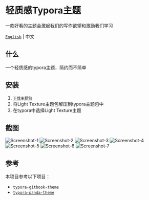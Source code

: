# 轻质感Typora主题

一款好看的主题会激起我们的写作欲望和激励我们学习

[`English`](./REDME.md) |	中文

## 什么

一个轻质感的typora主题，简约而不简单

## 安装

1. [`下载主题包`](https://github.com/xxxDeveloper/typora-light-texture-theme/releases/download/v1.0.2/LightTexture.zip)
2. 将Light Texture主题包解压到typora主题包中
3. 在typora中选择Light Texture主题


## 截图

![Screenshot-1](asses/Screenshot-1.png)
![Screenshot-2](asses/Screenshot-2.png)
![Screenshot-3](asses/Screenshot-3.png)
![Screenshot-4](asses/Screenshot-4.png)
![Screenshot-5](asses/Screenshot-5.png)
![Screenshot-6](asses/Screenshot-6.png)
![Screenshot-7](asses/Screenshot-7.png)

## 参考

本项目参考以下项目：

 - [`typora-gitbook-theme`](https://github.com/h16nning/typora-gitbook-theme)
 - [`typora-panda-theme`](https://github.com/gilbertohasnofb/typora-panda-theme)